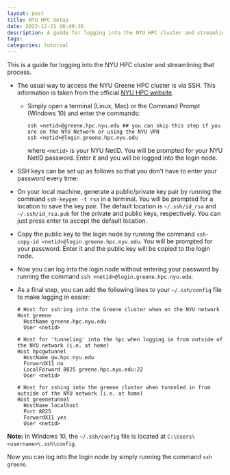 ```yaml
---
layout: post
title: NYU HPC Setup
date: 2023-12-21 16:40:16
description: A guide for logging into the NYU HPC cluster and streamlining that process.
tags:
categories: tutorial
---
```


This is a guide for logging into the NYU HPC cluster and streamlining that process.

- The usual way to access the NYU Greene HPC cluster is via SSH. This information is taken from the official [NYU HPC website](https://sites.google.com/nyu.edu/nyu-hpc/hpc-systems/greene/getting-started?authuser=0#h.niitlb309yhv).

  - Simply open a terminal (Linux, Mac) or the Command Prompt (Windows 10) and enter the commands:

    ```
    ssh <netid>@greene.hpc.nyu.edu ## you can skip this step if you  are on the NYU Network or using the NYU VPN
    ssh <netid>@login.greene.hpc.nyu.edu
    ```

    where `<netid>` is your NYU NetID. You will be prompted for your NYU NetID password. Enter it and you will be logged into the login node.

- SSH keys can be set up as follows so that you don't have to enter your password every time:

- On your local machine, generate a public/private key pair by running the command `ssh-keygen -t rsa` in a terminal. You will be prompted for a location to save the key pair. The default location is `~/.ssh/id_rsa` and `~/.ssh/id_rsa.pub` for the private and public keys, respectively. You can just press enter to accept the default location.

- Copy the public key to the login node by running the command `ssh-copy-id <netid>@login.greene.hpc.nyu.edu`. You will be prompted for your password. Enter it and the public key will be copied to the login node.

- Now you can log into the login node without entering your password by running the command `ssh <netid>@login.greene.hpc.nyu.edu`.

- As a final step, you can add the following lines to your `~/.ssh/config` file to make logging in easier:

  ```
  # Host for ssh'ing into the Greene cluster when on the NYU network
  Host greene
    HostName greene.hpc.nyu.edu
    User <netid>

  # Host for 'tunneling' into the hpc when logging in from outside of the NYU network (i.e. at home)
  Host hpcgwtunnel
    HostName gw.hpc.nyu.edu
    ForwardX11 no
    LocalForward 8025 greene.hpc.nyu.edu:22
    User <netid>

  # Host for sshing into the greene cluster when tunneled in from outside of the NYU network (i.e. at home)
  Host greenetunnel
    HostName localhost
    Port 8025
    ForwardX11 yes
    User <netid>
  ```

**Note:** In Windows 10, the `~/.ssh/config` file is located at `C:\Users\<username>\.ssh\config`.

Now you can log into the login node by simply running the command `ssh greene`.
